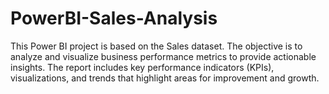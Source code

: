 # PowerBI-Sales-Analysis
This Power BI project is based on the Sales dataset. The objective is to analyze and visualize business performance metrics to provide actionable insights. The report includes key performance indicators (KPIs), visualizations, and trends that highlight areas for improvement and growth.
